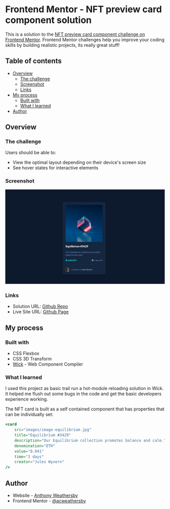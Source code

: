 # Frontend Mentor - NFT preview card component solution

This is a solution to the [NFT preview card component challenge on Frontend Mentor](https://www.frontendmentor.io/challenges/nft-preview-card-component-SbdUL_w0U). Frontend Mentor challenges help you improve your coding skills by building realistic projects, its really great stuff!

## Table of contents

- [Overview](#overview)
  - [The challenge](#the-challenge)
  - [Screenshot](#screenshot)
  - [Links](#links)
- [My process](#my-process)
  - [Built with](#built-with)
  - [What I learned](#what-i-learned)
- [Author](#author)

## Overview

### The challenge

Users should be able to:

- View the optimal layout depending on their device's screen size
- See hover states for interactive elements

### Screenshot

![preview](./preview/preview.png)

### Links

- Solution URL: [Github Repo](https://github.com/acw-portfolio/fe-mentor-nft)
- Live Site URL: [Github Page](https://acw-portfolio.github.io/fe-mentor-nft/)

## My process

### Built with

- CSS Flexbox
- CSS 3D Transform 
- [Wick](https://github.com/CandleLibrary/candle-library-workspace/tree/main/packages/wick) - Web Component Compiler

### What I learned

I used this project as basic trail run a hot-module reloading solution in Wick. It helped me flush out some bugs
in the code and get the basic developers experience working. 

The NFT card is built as a self contained component that has properties that can be individually set:

```jsx
<card 
    src="images/image-equilibrium.jpg"
    title="Equilibrium #3429"
    description="Our Equilibrium collection promotes balance and calm."
    denomination="ETH"
    value="0.041"
    time="3 days"
    creator="Jules Wyvern"
/>
```


## Author

- Website - [Anthony Weathersby](https://github.com/acweathersby)
- Frontend Mentor - [@acweathersby](https://www.frontendmentor.io/profile/acweathersby)
